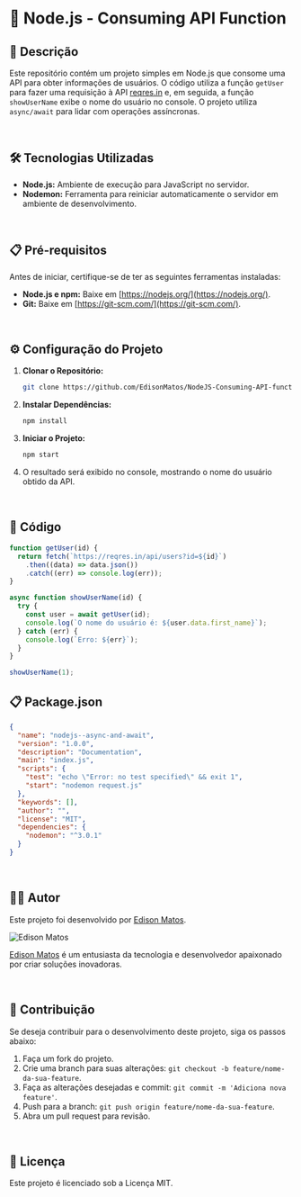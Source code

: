 # 🚀 Node.js - Consuming API Function

## 📜 Descrição

Este repositório contém um projeto simples em Node.js que consome uma API para obter informações de usuários. O código utiliza a função `getUser` para fazer uma requisição à API [reqres.in](https://reqres.in/) e, em seguida, a função `showUserName` exibe o nome do usuário no console. O projeto utiliza `async/await` para lidar com operações assíncronas.

<br>

## 🛠️ Tecnologias Utilizadas

- **Node.js:** Ambiente de execução para JavaScript no servidor.
- **Nodemon:** Ferramenta para reiniciar automaticamente o servidor em ambiente de desenvolvimento.

<br>

## 📋 Pré-requisitos

Antes de iniciar, certifique-se de ter as seguintes ferramentas instaladas:

- **Node.js e npm:** Baixe em [https://nodejs.org/](https://nodejs.org/).
- **Git:** Baixe em [https://git-scm.com/](https://git-scm.com/).

<br>

## ⚙️ Configuração do Projeto

1. **Clonar o Repositório:**

    ```bash
    git clone https://github.com/EdisonMatos/NodeJS-Consuming-API-function.git
    ```

2. **Instalar Dependências:**

    ```bash
    npm install
    ```

3. **Iniciar o Projeto:**

    ```bash
    npm start
    ```

4. O resultado será exibido no console, mostrando o nome do usuário obtido da API.

<br>

## 📄 Código

```javascript
function getUser(id) {
  return fetch(`https://reqres.in/api/users?id=${id}`)
    .then((data) => data.json())
    .catch((err) => console.log(err));
}

async function showUserName(id) {
  try {
    const user = await getUser(id);
    console.log(`O nome do usuário é: ${user.data.first_name}`);
  } catch (err) {
    console.log(`Erro: ${err}`);
  }
}

showUserName(1);
```

## 📋 Package.json

```json
{
  "name": "nodejs--async-and-await",
  "version": "1.0.0",
  "description": "Documentation",
  "main": "index.js",
  "scripts": {
    "test": "echo \"Error: no test specified\" && exit 1",
    "start": "nodemon request.js"
  },
  "keywords": [],
  "author": "",
  "license": "MIT",
  "dependencies": {
    "nodemon": "^3.0.1"
  }
}
```

<br>

## 🧑‍💻 Autor

Este projeto foi desenvolvido por [Edison Matos](https://github.com/EdisonMatos).

![Edison Matos](https://avatars.githubusercontent.com/u/17342047?s=200)

[Edison Matos](https://github.com/EdisonMatos) é um entusiasta da tecnologia e desenvolvedor apaixonado por criar soluções inovadoras.

<br>

## 🤝 Contribuição

Se deseja contribuir para o desenvolvimento deste projeto, siga os passos abaixo:

1. Faça um fork do projeto.
2. Crie uma branch para suas alterações: `git checkout -b feature/nome-da-sua-feature`.
3. Faça as alterações desejadas e commit: `git commit -m 'Adiciona nova feature'`.
4. Push para a branch: `git push origin feature/nome-da-sua-feature`.
5. Abra um pull request para revisão.

<br>

## 📄 Licença

Este projeto é licenciado sob a Licença MIT.
